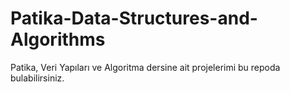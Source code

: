 # Patika-Data-Structures-and-Algorithms
Patika, Veri Yapıları ve Algoritma dersine ait projelerimi bu repoda bulabilirsiniz.

